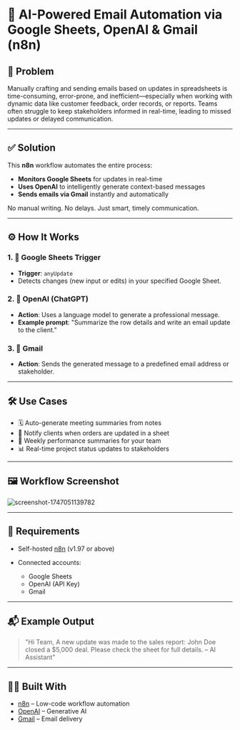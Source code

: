 # 🚀 AI-Powered Email Automation via Google Sheets, OpenAI & Gmail (n8n)

## 🧩 Problem

Manually crafting and sending emails based on updates in spreadsheets is time-consuming, error-prone, and inefficient—especially when working with dynamic data like customer feedback, order records, or reports. Teams often struggle to keep stakeholders informed in real-time, leading to missed updates or delayed communication.

---

## ✅ Solution

This **n8n** workflow automates the entire process:

* **Monitors Google Sheets** for updates in real-time
* **Uses OpenAI** to intelligently generate context-based messages
* **Sends emails via Gmail** instantly and automatically

No manual writing. No delays. Just smart, timely communication.

---

## ⚙️ How It Works

### 1. 🔁 Google Sheets Trigger

* **Trigger**: `anyUpdate`
* Detects changes (new input or edits) in your specified Google Sheet.

### 2. 🧠 OpenAI (ChatGPT)

* **Action**: Uses a language model to generate a professional message.
* **Example prompt**: "Summarize the row details and write an email update to the client."

### 3. 📩 Gmail

* **Action**: Sends the generated message to a predefined email address or stakeholder.

---

## 🛠 Use Cases

* 🗓️ Auto-generate meeting summaries from notes
* 🛒 Notify clients when orders are updated in a sheet
* 🧾 Weekly performance summaries for your team
* 📊 Real-time project status updates to stakeholders

---

## 🖼️ Workflow Screenshot

![screenshot-1747051139782](https://github.com/user-attachments/assets/00155340-9f13-4993-94fd-3d7515478748)


---

## 🧰 Requirements

* Self-hosted [n8n](https://n8n.io) (v1.97 or above)
* Connected accounts:

  * Google Sheets
  * OpenAI (API Key)
  * Gmail

---

## 📬 Example Output

> "Hi Team,
> A new update was made to the sales report: John Doe closed a \$5,000 deal.
> Please check the sheet for full details.
> – AI Assistant"

---

## 👨‍💻 Built With

* [n8n](https://n8n.io) – Low-code workflow automation
* [OpenAI](https://openai.com/) – Generative AI
* [Gmail](https://www.google.com/gmail/) – Email delivery


